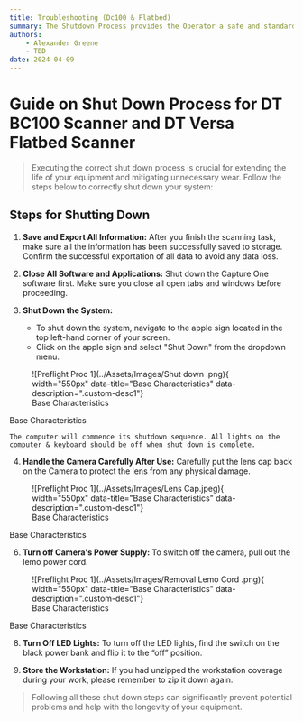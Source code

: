 ```yaml
---
title: Troubleshooting (Dc100 & Flatbed)
summary: The Shutdown Process provides the Operator a safe and standardized way of powe
authors:
    - Alexander Greene
    - TBD
date: 2024-04-09
---
```


# Guide on Shut Down Process for DT BC100 Scanner and DT Versa Flatbed Scanner

>Executing the correct shut down process is crucial for extending the life of your equipment and mitigating unnecessary wear. Follow the steps below to correctly shut down your system:

## Steps for Shutting Down

1. **Save and Export All Information:**
    After you finish the scanning task, make sure all the information has been successfully saved to storage. Confirm the successful exportation of all data to avoid any data loss.

2. **Close All Software and Applications:**
    Shut down the Capture One software first. Make sure you close all open tabs and windows before proceeding.

3. **Shut Down the System:**
    - To shut down the system, navigate to the apple sign located in the top left-hand corner of your screen.
    - Click on the apple sign and select "Shut Down" from the dropdown menu.

<figure markdown>
![Preflight Proc 1](../Assets/Images/Shut down .png){ width="550px" data-title="Base Characteristics" data-description=".custom-desc1"}
<figcaption>Base Characteristics</figcaption>
</figure>
<div class="glightbox-desc custom-desc1">
  <p>Base Characteristics</p>
</div>

    The computer will commence its shutdown sequence. All lights on the computer & keyboard should be off when shut down is complete.

4. **Handle the Camera Carefully After Use:**
    Carefully put the lens cap back on the Camera to protect the lens from any physical damage.

<figure markdown>
![Preflight Proc 1](../Assets/Images/Lens Cap.jpeg){ width="550px" data-title="Base Characteristics" data-description=".custom-desc1"}
<figcaption>Base Characteristics</figcaption>
</figure>
<div class="glightbox-desc custom-desc1">
  <p>Base Characteristics</p>
</div>

6. **Turn off Camera's Power Supply:**
    To switch off the camera, pull out the lemo power cord.

<figure markdown>
![Preflight Proc 1](../Assets/Images/Removal Lemo Cord .png){ width="550px" data-title="Base Characteristics" data-description=".custom-desc1"}
<figcaption>Base Characteristics</figcaption>
</figure>
<div class="glightbox-desc custom-desc1">
  <p>Base Characteristics</p>
</div>

8. **Turn Off LED Lights:**
    To turn off the LED lights, find the switch on the black power bank and flip it to the “off” position.

9. **Store the Workstation:**
    If you had unzipped the workstation coverage during your work, please remember to zip it down again.


> Following all these shut down steps can significantly prevent potential problems and help with the longevity of your equipment.

